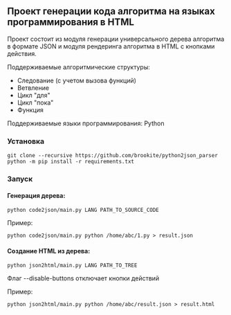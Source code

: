 ## Проект генерации кода  алгоритма на языках программирования в HTML

Проект состоит из модуля генерации универсального дерева алгоритма в формате JSON и модуля рендеринга алгоритма в HTML с кнопками действия. 

Поддерживаемые алгоритмические структуры:
- Следование (с учетом вызова функций)
- Ветвление
- Цикл "для"
- Цикл "пока"
- Функция

Поддерживаемые языки программирования: Python

### Установка
```commandline
git clone --recursive https://github.com/brookite/python2json_parser
python -m pip install -r requirements.txt
```

### Запуск

#### Генерация дерева:
```commandline
python code2json/main.py LANG PATH_TO_SOURCE_CODE
```

Пример:

```commandline
python code2json/main.py python /home/abc/1.py > result.json
```

#### Создание HTML из дерева:
```commandline
python json2html/main.py LANG PATH_TO_TREE
```
Флаг --disable-buttons отключает кнопки действий

Пример:

```commandline
python json2html/main.py python /home/abc/result.json > result.html
```